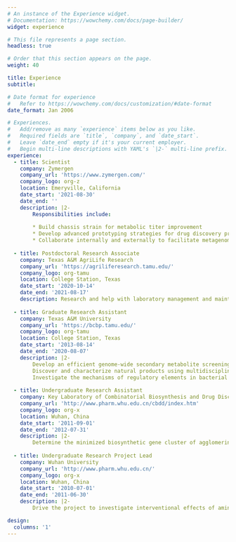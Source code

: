 ```yaml
---
# An instance of the Experience widget.
# Documentation: https://wowchemy.com/docs/page-builder/
widget: experience

# This file represents a page section.
headless: true

# Order that this section appears on the page.
weight: 40

title: Experience
subtitle:

# Date format for experience
#   Refer to https://wowchemy.com/docs/customization/#date-format
date_format: Jan 2006

# Experiences.
#   Add/remove as many `experience` items below as you like.
#   Required fields are `title`, `company`, and `date_start`.
#   Leave `date_end` empty if it's your current employer.
#   Begin multi-line descriptions with YAML's `|2-` multi-line prefix.
experience:
  - title: Scientist
    company: Zymergen
    company_url: 'https://www.zymergen.com/'
    company_logo: org-z
    location: Emeryville, California
    date_start: '2021-08-30'
    date_end: ''
    description: |2-
        Responsibilities include:
        
        * Build chassis strain for metabolic titer improvement
        * Develop advanced prototyping strategies for drug discovery project
        * Collaborate internally and externally to facilitate metagenomic discovery platform
        
  - title: Postdoctoral Research Associate
    company: Texas A&M AgriLife Research
    company_url: 'https://agriliferesearch.tamu.edu/'
    company_logo: org-tamu
    location: College Station, Texas
    date_start: '2020-10-14'
    date_end: '2021-08-17'
    description: Research and help with laboratory management and maintenance.
    
  - title: Graduate Research Assistant
    company: Texas A&M University
    company_url: 'https://bcbp.tamu.edu/'
    company_logo: org-tamu
    location: College Station, Texas
    date_start: '2013-08-14'
    date_end: '2020-08-07'
    description: |2-
        Develop an efficient genome-wide secondary metabolite screening tool in Streptomyces species using CRISPR interference
        Discover and characterize natural products using multidisciplinary approaches
        Investigate the mechanisms of regulatory elements in bacterial secondary metabolite biosynthetic gene clusters
  
  - title: Undergraduate Research Assistant
    company: Key Laboratory of Combinatorial Biosynthesis and Drug Discovery
    company_url: 'http://www.pharm.whu.edu.cn/cbdd/index.htm'
    company_logo: org-x
    location: Wuhan, China
    date_start: '2011-09-01'
    date_end: '2012-07-31'
    description: |2-
        Determine the minimized biosynthetic gene cluster of agglomerins
    
  - title: Undergraduate Research Project Lead
    company: Wuhan University
    company_url: 'http://www.pharm.whu.edu.cn/'
    company_logo: org-x
    location: Wuhan, China
    date_start: '2010-07-01'
    date_end: '2011-06-30'
    description: |2-
        Drive the project to investigate interventional effects of amino acids on schizophrenia

design:
  columns: '1'
---
```

